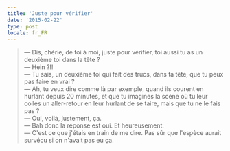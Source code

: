 ```yaml
---
title: 'Juste pour vérifier'
date: '2015-02-22'
type: post
locale: fr_FR
---
```


> — Dis, chérie, de toi à moi, juste pour vérifier, toi aussi tu as un deuxième toi dans la tête ?  
> — Hein ?!!  
> — Tu sais, un deuxième toi qui fait des trucs, dans ta tête, que tu peux pas faire en vrai ?  
> — Ah, tu veux dire comme là par exemple, quand ils courent en hurlant depuis 20 minutes, et que tu imagines la scène où tu leur colles un aller-retour en leur hurlant de se taire, mais que tu ne le fais pas ?  
> — Oui, voilà, justement, ça.  
> — Bah donc la réponse est oui. Et heureusement.  
> — C'est ce que j'étais en train de me dire. Pas sûr que l'espèce aurait survécu si on n'avait pas eu ça.
